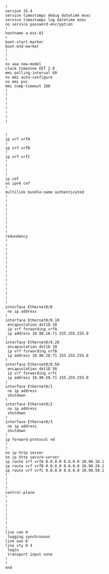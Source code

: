 <pre><code>
!
version 15.4
service timestamps debug datetime msec
service timestamps log datetime msec
no service password-encryption
!
hostname a-esx-01
!
boot-start-marker
boot-end-marker
!
!
!
no aaa new-model
clock timezone EET 2 0
mmi polling-interval 60
no mmi auto-configure
no mmi pvc
mmi snmp-timeout 180
!
!
!
!
!
!
!
!


!
ip vrf vrfA
!
ip vrf vrfB
!
ip vrf vrfC
!
!
!
!
ip cef
no ipv6 cef
!
multilink bundle-name authenticated
!
!
!
!
!
!
!
!
!
redundancy
!
!
! 
!
!
!
!
!
!
!
!
!
!
!
!
interface Ethernet0/0
 no ip address
!
interface Ethernet0/0.10
 encapsulation dot1Q 10
 ip vrf forwarding vrfA
 ip address 10.90.10.71 255.255.255.0
!
interface Ethernet0/0.20
 encapsulation dot1Q 20
 ip vrf forwarding vrfB
 ip address 10.90.20.71 255.255.255.0
!
interface Ethernet0/0.50
 encapsulation dot1Q 50
 ip vrf forwarding vrfC
 ip address 10.90.50.71 255.255.255.0
!
interface Ethernet0/1
 no ip address
 shutdown
!
interface Ethernet0/2
 no ip address
 shutdown
!
interface Ethernet0/3
 no ip address
 shutdown
!
ip forward-protocol nd
!
!
no ip http server
no ip http secure-server
ip route vrf vrfA 0.0.0.0 0.0.0.0 10.90.10.1
ip route vrf vrfB 0.0.0.0 0.0.0.0 10.90.20.1
ip route vrf vrfC 0.0.0.0 0.0.0.0 10.90.50.1
!
!
!
!
control-plane
!
!
!
!
!
!
!
!
line con 0
 logging synchronous
line aux 0
line vty 0 4
 login
 transport input none
!
!
end

</code></pre>
